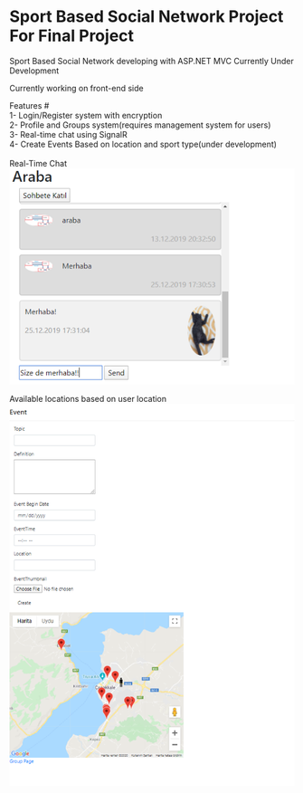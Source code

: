# Sport Based Social Network Project For Final Project
Sport Based Social Network developing with ASP.NET MVC
Currently Under Development <br/>

Currently working on front-end side<br/>

Features #<br/>
1- Login/Register system with encryption<br/>
2- Profile and Groups system(requires management system for users)<br/>
3- Real-time chat using SignalR<br/>
4- Create Events Based on location and sport type(under development)<br/>
<br/>
Real-Time Chat<br/>
![SignalR](SignalR.PNG)

Available locations based on user location<br/>
![Event](eventsistemi.PNG)
